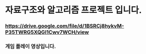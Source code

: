# 자료구조와 알고리즘 프로젝트 입니다.

### https://drive.google.com/file/d/1BSRCj8hykvM-P35TWRG5XQGI1Cwv7WCH/view
### 게임 플레이 영상입니다.
